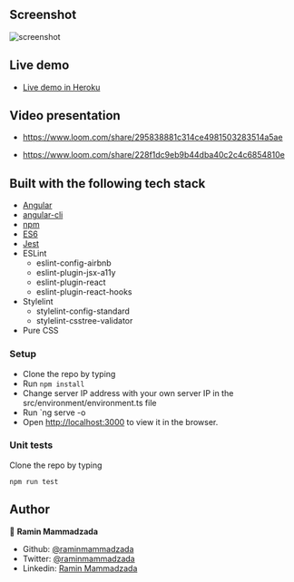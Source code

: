 ## Screenshot

![screenshot](./docs/images/screenshot.png)


## Live demo

- [Live demo in Heroku](https://spacex-react-redux.herokuapp.com)

## Video presentation

  - https://www.loom.com/share/295838881c314ce4981503283514a5ae

  - https://www.loom.com/share/228f1dc9eb9b44dba40c2c4c6854810e


## Built with the following tech stack

- [Angular](http://angular.io/)
- [angular-cli](https://github.com/angular/angular-cli)
- [npm](https://www.npmjs.com/)
- [ES6](http://es6-features.org/)
- [Jest](https://jestjs.io/)
- ESLint
  - eslint-config-airbnb
  - eslint-plugin-jsx-a11y
  - eslint-plugin-react
  - eslint-plugin-react-hooks
- Stylelint
  - stylelint-config-standard
  - stylelint-csstree-validator
- Pure CSS


### Setup

- Clone the repo by typing
- Run `npm install`
- Change server IP address with your own server IP in the src/environment/environment.ts file
- Run `ng serve -o
- Open [http://localhost:3000](http://localhost:3000) to view it in the browser.


### Unit tests

Clone the repo by typing

```
npm run test

```

## Author

👤 **Ramin Mammadzada**

- Github: [@raminmammadzada](https://github.com/raminmammadzada)
- Twitter: [@raminmammadzada](https://twitter.com/raminmammadzada)
- Linkedin: [Ramin Mammadzada](https://www.linkedin.com/in/raminmammadzada/)
